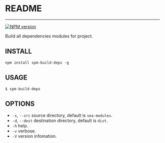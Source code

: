 
# README

----

[![NPM version](https://badge.fury.io/js/spm-build-deps.png)](http://badge.fury.io/js/spm-build-deps)

Build all dependencies modules for project.

## INSTALL

```
npm install spm-build-deps -g
```

## USAGE

```
$ spm-build-deps
```

## OPTIONS

* `-s`, `--src` source directory, default is `sea-modules`.
* `-d`, `--dest` destination directory, default is `dist`.
* `-h` help.
* `-v` verbose.
* `-V` version infomation.
